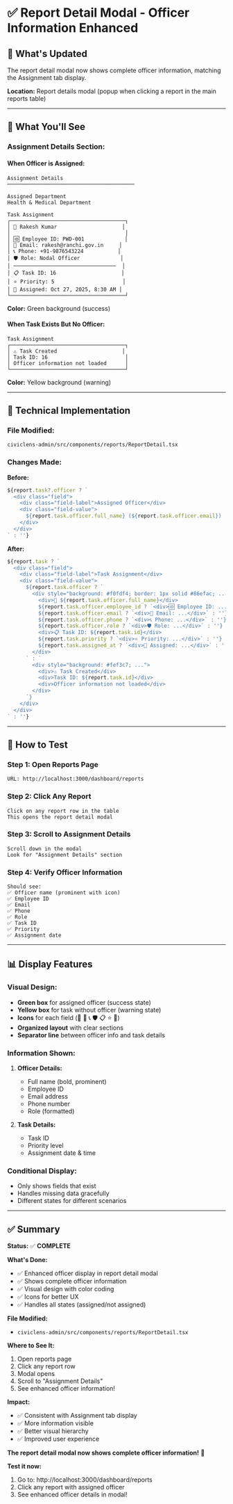# ✅ Report Detail Modal - Officer Information Enhanced

## 🎯 **What's Updated**

The report detail modal now shows complete officer information, matching the Assignment tab display.

**Location:** Report details modal (popup when clicking a report in the main reports table)

---

## 🎨 **What You'll See**

### **Assignment Details Section:**

#### **When Officer is Assigned:**
```
Assignment Details
─────────────────────────────────────────

Assigned Department
Health & Medical Department

Task Assignment
┌─────────────────────────────────────┐
│ 👤 Rakesh Kumar                     │
│                                     │
│ 🆔 Employee ID: PWD-001             │
│ 📧 Email: rakesh@ranchi.gov.in     │
│ 📞 Phone: +91-9876543224           │
│ 🛡️ Role: Nodal Officer             │
│ ─────────────────────────────────  │
│ 📋 Task ID: 16                     │
│ ⭐ Priority: 5                      │
│ 📅 Assigned: Oct 27, 2025, 8:30 AM │
└─────────────────────────────────────┘
```
**Color:** Green background (success)

#### **When Task Exists But No Officer:**
```
Task Assignment
┌─────────────────────────────────────┐
│ ⚠️ Task Created                     │
│ Task ID: 16                         │
│ Officer information not loaded      │
└─────────────────────────────────────┘
```
**Color:** Yellow background (warning)

---

## 🔧 **Technical Implementation**

### **File Modified:**
`civiclens-admin/src/components/reports/ReportDetail.tsx`

### **Changes Made:**

**Before:**
```typescript
${report.task?.officer ? `
  <div class="field">
    <div class="field-label">Assigned Officer</div>
    <div class="field-value">
      ${report.task.officer.full_name} (${report.task.officer.email})
    </div>
  </div>
` : ''}
```

**After:**
```typescript
${report.task ? `
  <div class="field">
    <div class="field-label">Task Assignment</div>
    <div class="field-value">
      ${report.task.officer ? `
        <div style="background: #f0fdf4; border: 1px solid #86efac; ...">
          <div>👤 ${report.task.officer.full_name}</div>
          ${report.task.officer.employee_id ? `<div>🆔 Employee ID: ...</div>` : ''}
          ${report.task.officer.email ? `<div>📧 Email: ...</div>` : ''}
          ${report.task.officer.phone ? `<div>📞 Phone: ...</div>` : ''}
          ${report.task.officer.role ? `<div>🛡️ Role: ...</div>` : ''}
          <div>📋 Task ID: ${report.task.id}</div>
          ${report.task.priority ? `<div>⭐ Priority: ...</div>` : ''}
          ${report.task.assigned_at ? `<div>📅 Assigned: ...</div>` : ''}
        </div>
      ` : `
        <div style="background: #fef3c7; ...">
          <div>⚠️ Task Created</div>
          <div>Task ID: ${report.task.id}</div>
          <div>Officer information not loaded</div>
        </div>
      `}
    </div>
  </div>
` : ''}
```

---

## 🧪 **How to Test**

### **Step 1: Open Reports Page**
```
URL: http://localhost:3000/dashboard/reports
```

### **Step 2: Click Any Report**
```
Click on any report row in the table
This opens the report detail modal
```

### **Step 3: Scroll to Assignment Details**
```
Scroll down in the modal
Look for "Assignment Details" section
```

### **Step 4: Verify Officer Information**
```
Should see:
✅ Officer name (prominent with icon)
✅ Employee ID
✅ Email
✅ Phone
✅ Role
✅ Task ID
✅ Priority
✅ Assignment date
```

---

## 📊 **Display Features**

### **Visual Design:**
- **Green box** for assigned officer (success state)
- **Yellow box** for task without officer (warning state)
- **Icons** for each field (👤 📧 📞 🛡️ 📋 ⭐ 📅)
- **Organized layout** with clear sections
- **Separator line** between officer info and task details

### **Information Shown:**
1. **Officer Details:**
   - Full name (bold, prominent)
   - Employee ID
   - Email address
   - Phone number
   - Role (formatted)

2. **Task Details:**
   - Task ID
   - Priority level
   - Assignment date & time

### **Conditional Display:**
- Only shows fields that exist
- Handles missing data gracefully
- Different states for different scenarios

---

## ✅ **Summary**

**Status:** ✅ **COMPLETE**

**What's Done:**
- ✅ Enhanced officer display in report detail modal
- ✅ Shows complete officer information
- ✅ Visual design with color coding
- ✅ Icons for better UX
- ✅ Handles all states (assigned/not assigned)

**File Modified:**
- `civiclens-admin/src/components/reports/ReportDetail.tsx`

**Where to See It:**
1. Open reports page
2. Click any report row
3. Modal opens
4. Scroll to "Assignment Details"
5. See enhanced officer information!

**Impact:**
- ✅ Consistent with Assignment tab display
- ✅ More information visible
- ✅ Better visual hierarchy
- ✅ Improved user experience

**The report detail modal now shows complete officer information!** 🎉

**Test it now:**
1. Go to: http://localhost:3000/dashboard/reports
2. Click any report with assigned officer
3. See enhanced officer details in modal!
